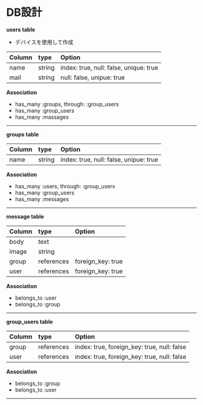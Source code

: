 # DB設計

**users table**
* デバイスを使用して作成

| Column | type   | Option |
|:--|:--|:---|
| name   | string | index: true, null: false, unique: true |
| mail   | string | null: false, unipue: true              |

**Association**
* has_many :groups, through: :group_users
* has_many :group_users
* has_many :massages
***

**groups table**

| Column | type | Option |
|:--|:--|:--|
| name | string | index: true, null: false, unipue: true |

**Association**
* has_many :users, through: :group_users
* has_many :group_users
* has_many :messages
***

**message table**

| Column   | type    | Option |
|:--|:--|:--|
| body     | text    |  |
| image    | string  |  |
| group | references | foreign_key: true |
| user  | references | foreign_key: true |

**Association**
* belongs_to :user
* belongs_to :group
***

**group_users table**

| Column    | type    | Option |
|:--|:--|:--|
| group  | references | index: true, foreign_key: true, null: false |
| user   | references | index: true, foreign_key: true, null: false |

**Association**
* belongs_to :group
* belongs_to :user
***

